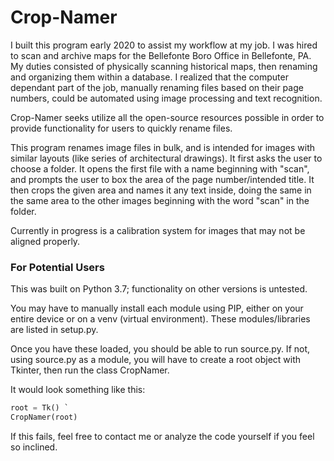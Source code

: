 # Crop-Namer

I built this program early 2020 to assist my workflow at my job.  I was hired to scan and archive maps for the Bellefonte Boro Office in Bellefonte, PA.  My duties consisted of physically scanning historical maps, then renaming and organizing them within a database.  I realized that the computer dependant part of the job, manually renaming files based on their page numbers, could be automated using image processing and text recognition.

Crop-Namer seeks utilize all the open-source resources possible in order to provide functionality for users to quickly rename files.

This program renames image files in bulk, and is intended for images with similar layouts (like series of architectural drawings).  It first asks the user to choose a folder.  It opens the first file with a name beginning with "scan", and prompts the user to box the area of the page number/intended title.   It then crops the given area and names it any text inside, doing the same in the same area to the other images beginning with the word "scan" in the folder.

Currently in progress is a calibration system for images that may not be aligned properly.

### For Potential Users

This was built on Python 3.7; functionality on other versions is untested.

You may have to manually install each module using PIP, either on your entire device or on a venv (virtual environment).  These modules/libraries are listed in setup.py.

Once you have these loaded, you should be able to run source.py.
If not, using source.py as a module, you will have to create a root object with Tkinter, then run the class CropNamer.

It would look something like this:
 ```python
 root = Tk() `
 CropNamer(root)
 ```

If this fails, feel free to contact me or analyze the code yourself if you feel so inclined.
